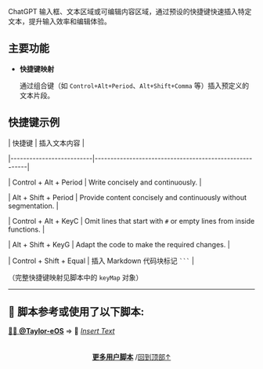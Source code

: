 <a id="top"></a>

<!--NAVIGATION-->
<!--NAVIGATION-END-->
<!--SHIELDS-->
<!--SHIELDS-END-->
<!--HISTORY-->
<!--HISTORY-END-->
<!--TEXT-->

ChatGPT 输入框、文本区域或可编辑内容区域，通过预设的快捷键快速插入特定文本，提升输入效率和编辑体验。

## 主要功能

- **快捷键映射**

    通过组合键（如 `Control+Alt+Period`、`Alt+Shift+Comma` 等）插入预定义的文本片段。


## 快捷键示例

| 快捷键 | 插入文本内容 |

|--------------------------|--------------------------------------------------------|

| Control + Alt + Period | Write concisely and continuously. |

| Alt + Shift + Period | Provide content concisely and continuously without segmentation. |

| Control + Alt + KeyC | Omit lines that start with `#` or empty lines from inside functions. |

| Alt + Shift + KeyG | Adapt the code to make the required changes. |

| Control + Shift + Equal | 插入 Markdown 代码块标记 ` ``` ` |

（完整快捷键映射见脚本中的 `keyMap` 对象）

---

<!--AUTHORS-->
## 💖 脚本参考或使用了以下脚本:
[🧑‍💻 **@Taylor-eOS**](https://github.com/Taylor-eOS) ⇒ 📜 _[Insert Text](https://github.com/Taylor-eOS/tampermonkey-scripts/blob/main/insert_text.user.js)_
<!--AUTHORS-END-->
<!--SCREENSHOT-->

<!--SCREENSHOT-END-->
<!--TEXT-END-->

<!--RELATED-->
<!--RELATED-END-->
<!--HELP-->
<!--HELP-END-->
<!--FOOTER-->

<img height="6px" width="100%" src="https://media.chatgptautorefresh.com/images/separators/gradient-aqua.png?latest">
<center><div align="center"><p><a href="https://github.com/ChinaGodMan/UserScripts#readme"><strong>更多用户脚本</strong></a> /<a href="#top">回到顶部↑</a></p></div></center>

<!--FOOTER--END-->
